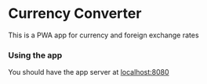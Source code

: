 # Currency Converter

This is a PWA app for currency and foreign exchange rates

### Using the app

You should have the app server at [localhost:8080](http://localhost:8080) 
